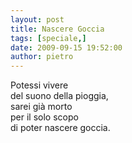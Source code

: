 ```yaml
---
layout: post
title: Nascere Goccia
tags: [speciale,]
date: 2009-09-15 19:52:00
author: pietro
---
```

Potessi vivere<br/>del suono della pioggia,<br/>sarei già morto<br/>per il solo scopo<br/>di poter nascere goccia.
